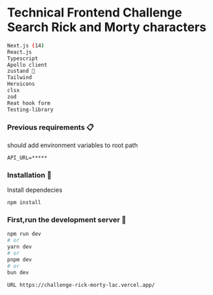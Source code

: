 # Technical Frontend Challenge Search Rick and Morty characters

```bash
Next.js (14)
React.js
Typescript
Apollo client
zustand 🐻
Tailwind
Heroicons
clsx
zod
Reat hook form
Testing-library 
```

### Previous requirements 📋

should add environment variables to root path
```
API_URL=*****
```

### Installation 🔧

Install dependecies

```
npm install
```

### First,run the development server 🚀

```bash
npm run dev
# or
yarn dev
# or
pnpm dev
# or
bun dev
```

```bash
URL https://challenge-rick-morty-lac.vercel.app/
```
